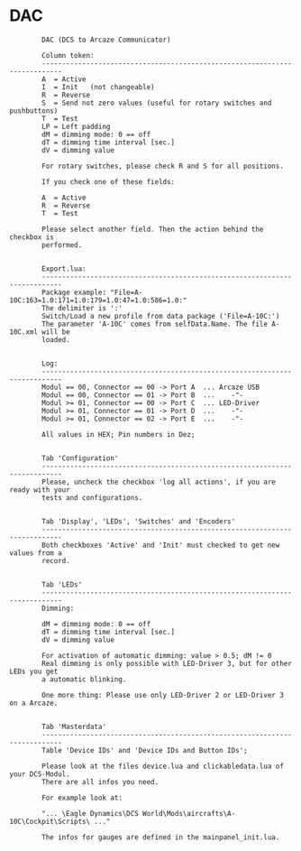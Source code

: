 # DAC

			DAC (DCS to Arcaze Communicator)
			
			Column token:
			---------------------------------------------------------------------------
			A  = Active
			I  = Init   (not changeable)
			R  = Reverse
			S  = Send not zero values (useful for rotary switches and pushbuttons)
			T  = Test
			LP = Left padding
			dM = dimming mode: 0 == off
			dT = dimming time interval [sec.]
			dV = dimming value
			
			For rotary switches, please check R and S for all positions.
			
			If you check one of these fields: 
			
			A  = Active
			R  = Reverse
			T  = Test
			
			Please select another field. Then the action behind the checkbox is 
			performed.
			

			Export.lua:
			---------------------------------------------------------------------------
			Package example: "File=A-10C:163=1.0:171=1.0:179=1.0:47=1.0:586=1.0:"
			The delimiter is ':'
			Switch/Load a new profile from data package ('File=A-10C:')
			The parameter 'A-10C' comes from selfData.Name. The file A-10C.xml will be 
			loaded.

	
			Log:
			---------------------------------------------------------------------------
			Modul == 00, Connector == 00 -> Port A  ... Arcaze USB
			Modul == 00, Connector == 01 -> Port B  ...    -"-
			Modul >= 01, Connector == 00 -> Port C  ... LED-Driver
			Modul >= 01, Connector == 01 -> Port D  ...    -"-
			Modul >= 01, Connector == 02 -> Port E  ...    -"-
	
			All values in HEX; Pin numbers in Dez;

	
			Tab 'Configuration'
			---------------------------------------------------------------------------
			Please, uncheck the checkbox 'log all actions', if you are ready with your 
			tests and configurations.
			

			Tab 'Display', 'LEDs', 'Switches' and 'Encoders'
			---------------------------------------------------------------------------
			Both checkboxes 'Active' and 'Init' must checked to get new values from a 
			record.
			
	
			Tab 'LEDs'
			---------------------------------------------------------------------------
			Dimming:
	
			dM = dimming mode: 0 == off
			dT = dimming time interval [sec.]
			dV = dimming value
	
			For activation of automatic dimming: value > 0.5; dM != 0
			Real dimming is only possible with LED-Driver 3, but for other LEDs you get 
			a automatic blinking.
			
			One more thing: Please use only LED-Driver 2 or LED-Driver 3 on a Arcaze.

	
			Tab 'Masterdata'
			---------------------------------------------------------------------------
			Table 'Device IDs' and 'Device IDs and Button IDs';
	
			Please look at the files device.lua and clickabledata.lua of your DCS-Modul. 
			There are all infos you need.
	
			For example look at:
	
			"... \Eagle Dynamics\DCS World\Mods\aircrafts\A-10C\Cockpit\Scripts\ ..."
			
			The infos for gauges are defined in the mainpanel_init.lua.
			

